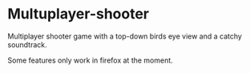 # Multuplayer-shooter
Multiplayer shooter game with a top-down birds eye view and a catchy soundtrack.

Some features only work in firefox at the moment. 
